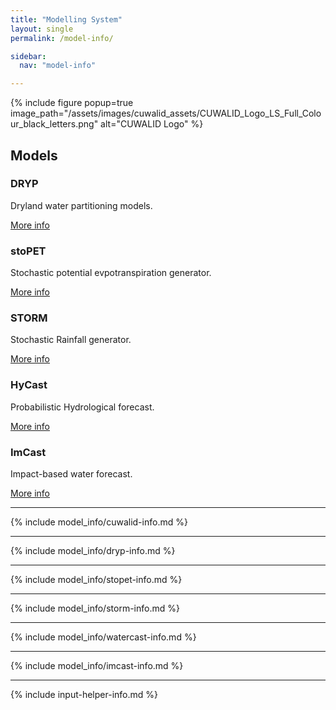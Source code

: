 ```yaml
---
title: "Modelling System"
layout: single
permalink: /model-info/

sidebar:
  nav: "model-info"

---
```

<link rel="stylesheet" href="{{ '/assets/css/model-card.css' | relative_url }}">


{% include figure popup=true image_path="/assets/images/cuwalid_assets/CUWALID_Logo_LS_Full_Colour_black_letters.png" alt="CUWALID Logo" %}


## Models

<div class="model-container">
  <div class="model-card">
    <h3>DRYP</h3>
    <p>Dryland water partitioning models.</p>
    <a href="/model-info/#dryp-model" class="btn btn--primary">More info</a>
  </div>
  <div class="model-card">
    <h3>stoPET</h3>
    <p>Stochastic potential evpotranspiration generator.</p>
    <a href="/model-info/#stopet-model" class="btn btn--primary">More info</a>
  </div>
  <div class="model-card">
    <h3>STORM</h3>
    <p>Stochastic Rainfall generator.</p>
    <a href="/model-info/#storm-model" class="btn btn--primary">More info</a>
  </div>
  <div class="model-card">
    <h3>HyCast</h3>
    <p>Probabilistic Hydrological forecast.</p>
    <a href="/model-info/#watercast-model" class="btn btn--primary">More info</a>
  </div>
  <div class="model-card">
    <h3>ImCast</h3>
    <p>Impact-based water forecast.</p>
    <a href="/model-info/#imcast-model" class="btn btn--primary">More info</a>
  </div>
</div>


---

{% include model_info/cuwalid-info.md %}

---

{% include model_info/dryp-info.md %}

---

{% include model_info/stopet-info.md %}

---

{% include model_info/storm-info.md %}

---

{% include model_info/watercast-info.md %}

---

{% include model_info/imcast-info.md %}

---

{% include input-helper-info.md %}
